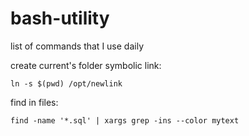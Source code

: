 # bash-utility
list of commands that I use daily

create current's folder symbolic link:
```
ln -s $(pwd) /opt/newlink
```

find in files:
```
find -name '*.sql' | xargs grep -ins --color mytext
```
